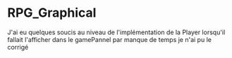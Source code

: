 # RPG_Graphical

J'ai eu quelques soucis au niveau de l'implémentation de la Player lorsqu'il fallait l'afficher dans le gamePannel par manque de temps je n'ai pu le corrigé
